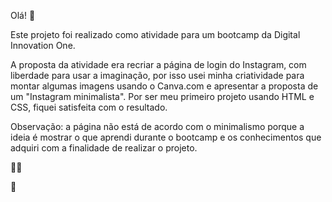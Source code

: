 Olá! :wave:

Este projeto foi realizado como atividade para um bootcamp da Digital Innovation One. 

A proposta da atividade era recriar a página de login do Instagram, com liberdade para usar a imaginação, por isso usei minha criatividade para montar algumas imagens usando o Canva.com e apresentar a proposta de um "Instagram minimalista". Por ser meu primeiro projeto usando HTML e CSS, fiquei satisfeita com o resultado.

Observação: a página não está de acordo com o minimalismo porque a ideia é mostrar o que aprendi durante o bootcamp e os conhecimentos que adquiri com a finalidade de realizar o projeto.

:bowing_woman:

:sunflower:

